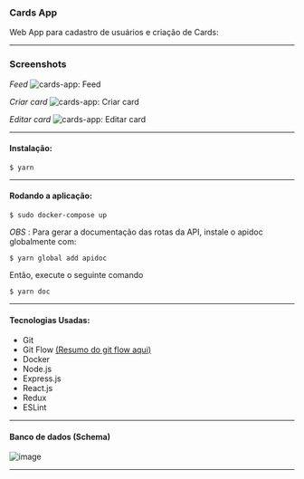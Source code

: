 ### Cards App

Web App para cadastro de usuários e criação de Cards:

---

### Screenshots

_Feed_
![cards-app: Feed](https://user-images.githubusercontent.com/31391753/60140061-b0416b80-9786-11e9-9aa6-32d4b76b5569.png)

_Criar card_
![cards-app: Criar card](https://user-images.githubusercontent.com/31391753/60145783-86477380-979d-11e9-9423-45322f6531de.png)

_Editar card_
![cards-app: Editar card](https://user-images.githubusercontent.com/31391753/60145897-e807dd80-979d-11e9-8b47-3180d50361bf.png)

---

#### Instalação:

```shell
$ yarn
```

---

#### Rodando a aplicação:

```shell
$ sudo docker-compose up
```

_OBS_ : Para gerar a documentação das rotas da API, instale o apidoc globalmente com:

```shell
$ yarn global add apidoc
```

Então, execute o seguinte comando

```shell
$ yarn doc
```

---

#### Tecnologias Usadas:

- Git
- Git Flow [(Resumo do git flow aqui)](https://github.com/lamecksilva/cards-app/blob/master/GITFLOW.md)
- Docker
- Node.js
- Express.js
- React.js
- Redux
- ESLint

---

#### Banco de dados (Schema)

![image](https://user-images.githubusercontent.com/31391753/56854582-39672e00-690f-11e9-900b-33e77de177d5.png)

---